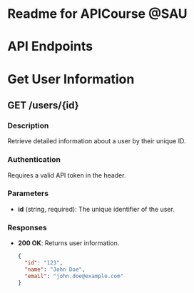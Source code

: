 # Readme for APICourse @SAU

# API Endpoints

# Get User Information

## GET /users/{id}

### Description

Retrieve detailed information about a user by their unique ID.

### Authentication

Requires a valid API token in the header.

### Parameters

- **id** (string, required): The unique identifier of the user.

### Responses

- **200 OK**: Returns user information.
  ```json
  {
    "id": "123",
    "name": "John Doe",
    "email": "john.doe@example.com"
  }
  ```
